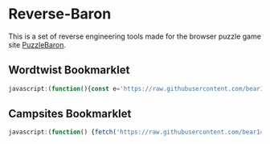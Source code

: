 # Reverse-Baron
This is a set of reverse engineering tools made for the browser puzzle game site [PuzzleBaron](https://puzzlebaron.com/). 


## Wordtwist Bookmarklet
```javascript
javascript:(function(){const e='https://raw.githubusercontent.com/bear148/reverse-baron/main/wordtwist/wordtwist.puzzlebaron.com/js/md5.js';fetch(e).then(e=>e.text()).then(e=>{const t=Array.from(document.getElementsByTagName('script')).find(e=>e.src.includes('md5.js'));t&&t.remove();const n=document.createElement('script');n.type='text/javascript',n.text=e,document.head.appendChild(n),console.log('MD5 replaced')}).catch(e=>console.error('MD5 replace failed:',e))})();
```

## Campsites Bookmarklet
```javascript
javascript:(function() {fetch('https://raw.githubusercontent.com/bear148/reverse-baron/main/campsites/auto-place.js').then(response => response.text()).then(scriptText => {let script = document.createElement('script');script.textContent = scriptText + '\nautoPlaceTents();';document.body.appendChild(script);}).catch(error => console.error('Failed to load script:', error));})();
```
